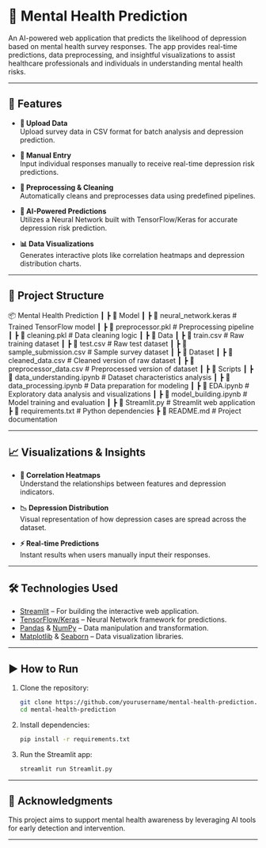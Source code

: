# 🧠 Mental Health Prediction

An AI-powered web application that predicts the likelihood of depression based on mental health survey responses. The app provides real-time predictions, data preprocessing, and insightful visualizations to assist healthcare professionals and individuals in understanding mental health risks.

---

## 🚀 Features

- **📁 Upload Data**  
  Upload survey data in CSV format for batch analysis and depression prediction.

- **📝 Manual Entry**  
  Input individual responses manually to receive real-time depression risk predictions.

- **🧹 Preprocessing & Cleaning**  
  Automatically cleans and preprocesses data using predefined pipelines.

- **🤖 AI-Powered Predictions**  
  Utilizes a Neural Network built with TensorFlow/Keras for accurate depression risk prediction.

- **📊 Data Visualizations**  
  Generates interactive plots like correlation heatmaps and depression distribution charts.

---

## 🧱 Project Structure

📦 Mental Health Prediction ┃ ┣ 📂 Model ┃ ┣ 📜 neural_network.keras # Trained TensorFlow model ┃ ┣ 📜 preprocessor.pkl # Preprocessing pipeline ┃ ┣ 📜 cleaning.pkl # Data cleaning logic ┃ ┣ 📂 Data ┃ ┣ 📜 train.csv # Raw training dataset ┃ ┣ 📜 test.csv # Raw test dataset ┃ ┣ 📜 sample_submission.csv # Sample survey dataset ┃ ┣ 📂 Dataset ┃ ┣ 📜 cleaned_data.csv # Cleaned version of raw dataset ┃ ┣ 📜 preprocessor_data.csv # Preprocessed version of dataset ┃ ┣ 📂 Scripts ┃ ┣ 📜 data_understanding.ipynb # Dataset characteristics analysis ┃ ┣ 📜 data_processing.ipynb # Data preparation for modeling ┃ ┣ 📜 EDA.ipynb # Exploratory data analysis and visualizations ┃ ┣ 📜 model_building.ipynb # Model training and evaluation ┃ ┣ 📜 Streamlit.py # Streamlit web application ┣ 📜 requirements.txt # Python dependencies ┣ 📜 README.md # Project documentation


---

## 📈 Visualizations & Insights

- **🧬 Correlation Heatmaps**  
  Understand the relationships between features and depression indicators.

- **📉 Depression Distribution**  
  Visual representation of how depression cases are spread across the dataset.

- **⚡ Real-time Predictions**  
  Instant results when users manually input their responses.

---

## 🛠️ Technologies Used

- [Streamlit](https://streamlit.io/) – For building the interactive web application.
- [TensorFlow/Keras](https://www.tensorflow.org/) – Neural Network framework for predictions.
- [Pandas](https://pandas.pydata.org/) & [NumPy](https://numpy.org/) – Data manipulation and transformation.
- [Matplotlib](https://matplotlib.org/) & [Seaborn](https://seaborn.pydata.org/) – Data visualization libraries.

---

## ▶️ How to Run

1. Clone the repository:
    ```bash
    git clone https://github.com/yourusername/mental-health-prediction.git
    cd mental-health-prediction
    ```

2. Install dependencies:
    ```bash
    pip install -r requirements.txt
    ```

3. Run the Streamlit app:
    ```bash
    streamlit run Streamlit.py
    ```

---

## 🙌 Acknowledgments

This project aims to support mental health awareness by leveraging AI tools for early detection and intervention.

---


